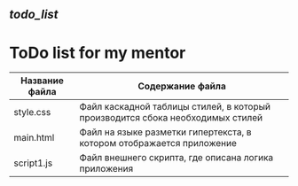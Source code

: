 ***todo_list***
-----------------------------------
ToDo list for my mentor
=====================
Название файла  | Содержание файла
----------------|----------------------
style.css       | Файл каскадной таблицы стилей, в который производится сбока необходимых стилей
main.html       | Файл на языке разметки гипертекста, в котором отображается приложение
script1.js      | Файл внешнего скрипта, где описана логика приложения
